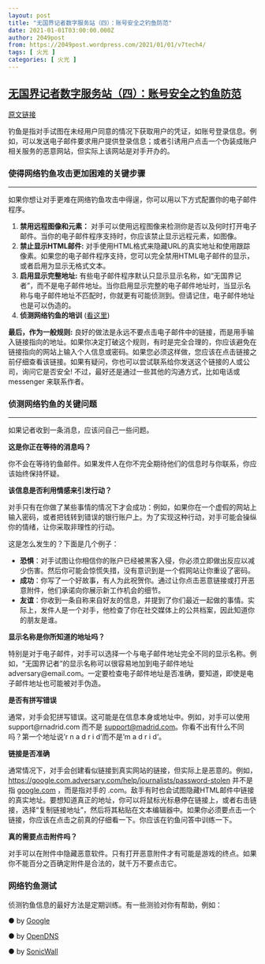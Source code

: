 ```yaml
---
layout: post
title: "无国界记者数字服务站（四）：账号安全之钓鱼防范"
date: 2021-01-01T03:00:00.000Z
author: 2049post
from: https://2049post.wordpress.com/2021/01/01/v7tech4/
tags: [ 火光 ]
categories: [ 火光 ]
---
```

<!--1609470000000-->
[无国界记者数字服务站（四）：账号安全之钓鱼防范](https://2049post.wordpress.com/2021/01/01/v7tech4/)
------

<div>
<p><a href="https://helpdesk.rsf.org/digital-security-guide/account-security/phishing/">原文链接</a></p><p>钓鱼是指对手试图在未经用户同意的情况下获取用户的凭证，如账号登录信息。例如，可以发送电子邮件要求用户提供登录信息；或者引诱用户点击一个伪装成账户相关服务的恶意网站，但实际上该网站是对手开办的。</p><h3 id="使得网络钓鱼攻击更加困难的关键步骤"></h3><h3 id="使得网络钓鱼攻击更加困难的关键步骤">使得网络钓鱼攻击更加困难的关键步骤</h3><hr class="wp-block-separator" /><p>如果你想让对手更难在网络钓鱼攻击中得逞，你可以用以下方式配置你的电子邮件程序。</p><ol><li class=""><strong>禁用远程图像和元素：</strong> 对手可以使用远程图像来检测你是否以及何时打开电子邮件。当你的电子邮件程序支持时，你应该禁止显示远程元素，如图像。</li><li class=""><strong>禁止显示HTML邮件:</strong> 对手使用HTML格式来隐藏URL的真实地址和使用跟踪像素。如果您的电子邮件程序支持，您可以完全禁用HTML电子邮件的显示，或者启用为显示无格式文本。</li><li class=""><strong>启用显示完整地址:</strong> 有些电子邮件程序默认只显示显示名称，如“无国界记者”，而不是电子邮件地址。当你启用显示完整的电子邮件地址时，当显示名称与电子邮件地址不匹配时，你就更有可能侦测到。但请记住，电子邮件地址也是可以伪造的。</li><li class=""><strong>侦测网络钓鱼的培训</strong> (<a href="https://helpdesk.rsf.org/digital-security-guide/account-security/phishing/" target="_blank" rel="noreferrer noopener">看这里</a>)</li></ol><p><strong>最后，作为一般规则:</strong> 良好的做法是永远不要点击电子邮件中的链接，而是用手输入链接指向的地址。如果你决定打破这个规则，有时是完全合理的，你应该避免在链接指向的网站上输入个人信息或密码。如果您必须这样做，您应该在点击链接之前仔细查看该链接。如果有疑问，你也可以尝试联系给你发送这个链接的人或公司，询问它是否安全! 不过，最好还是通过一些其他的沟通方式，比如电话或 messenger 来联系作者。</p><h3 id="侦测网络钓鱼的关键问题"></h3><h3 id="侦测网络钓鱼的关键问题">侦测网络钓鱼的关键问题</h3><hr class="wp-block-separator" /><p>如果记者收到一条消息，应该问自己一些问题。</p><p><strong>这是你正在等待的消息吗？</strong></p><p>你不会在等待钓鱼邮件。如果发件人在你不完全期待他们的信息时与你联系，你应该始终保持怀疑。</p><p><strong>该信息是否利用情感来引发行动？</strong></p><p>对手只有在你做了某些事情的情况下才会成功：例如，如果你在一个虚假的网站上输入密码，或者把钱转到错误的银行账户上。为了实现这种行动，对手可能会操纵你的情绪，让你采取非理性的行动。</p><p>这是怎么发生的？下面是几个例子：</p><ul><li><strong>恐惧</strong>：对手试图让你相信你的账户已经被黑客入侵，你必须立即做出反应以减少伤害。然后你可能会惊慌失措，没有意识到是一个假网站让你重设了密码。</li><li><strong>成功</strong>：你写了一个好故事，有人为此祝贺你。通过让你点击恶意链接或打开恶意附件，他们承诺向你展示新工作机会的细节。</li><li><strong>友谊</strong>：你收到一条自称来自好友的信息，并提到了你们最近一起做的事情。实际上，发件人是一个对手，他检查了你在社交媒体上的公共档案，因此知道你的朋友是谁。</li></ul><p><strong>显示名称是你所知道的地址吗？</strong></p><p>特别是对于电子邮件，对手可以选择一个与电子邮件地址完全不同的显示名称。例如，“无国界记者”的显示名称可以很容易地加到电子邮件地址adversary@email.com。一定要检查电子邮件地址是否准确，要知道，即使是电子邮件地址也可能被对手伪造。</p><p><strong>是否有拼写错误</strong></p><p>通常，对手会犯拼写错误。这可能是在信息本身或地址中。例如，对手可以使用support@rnadrid.com 而不是 <a href="mailto:support@madrid.com" target="_blank" rel="noreferrer noopener">support@madrid.com</a>。你看不出有什么不同吗？第一个地址说’r n a d r i d’而不是’m a d r i d’。</p><p><strong>链接是否准确</strong></p><p>通常情况下，对手会创建看似链接到真实网站的链接，但实际上是恶意的。例如，<a href="http://google.com.adversary.com/help/journalists/password-stolen" target="_blank" rel="noreferrer noopener">https://google.com.adversary.com/help/journalists/password-stolen</a> 并不是指 <a href="http://google.com" target="_blank" rel="noreferrer noopener">google.com</a> ，而是指对手的 .com。敌手有时也会试图隐藏HTML邮件中链接的真实地址。要想知道真正的地址，你可以将鼠标光标悬停在链接上，或者右击链接，选择“复制链接地址”，然后将其粘贴在文本编辑器中。如果你必须要点击一个链接，你应该在点击之前真的仔细看一下。你应该在钓鱼问答中训练一下。</p><p><strong>真的需要点击附件吗？</strong></p><p>对手可以在附件中隐藏恶意软件。只有打开恶意附件才有可能是游戏的终点。如果你不能百分之百确定附件是合法的，就千万不要点击它。</p><h3 id="网络钓鱼测试"></h3><h3 id="网络钓鱼测试">网络钓鱼测试</h3><p>侦测钓鱼信息的最好方法是定期训练。有一些测验对你有帮助，例如：</p><p>● by <a href="http://phishingquiz.withgoogle.com/" target="_blank" rel="noreferrer noopener">Google</a></p><p>● by <a href="http://www.opendns.com/phishing-quiz/" target="_blank" rel="noreferrer noopener">OpenDNS</a></p><p>● by <a href="http://www.sonicwall.com/phishing-iq-test-landing/" target="_blank" rel="noreferrer noopener">SonicWall</a></p>
</div>
